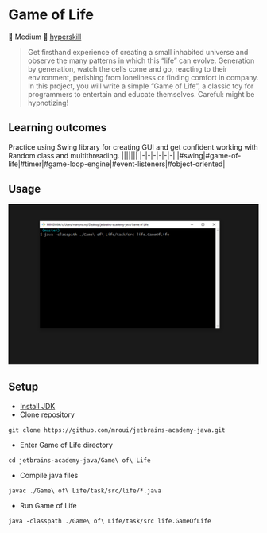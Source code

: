 # Game of Life
:muscle: Medium :link: [hyperskill](https://hyperskill.org/projects/54)

>Get firsthand experience of creating a small inhabited universe and observe the many patterns in which this “life” can evolve. Generation by generation, watch the cells come and go, reacting to their environment, perishing from loneliness or finding comfort in company. In this project, you will write a simple “Game of Life”, a classic toy for programmers to entertain and educate themselves. Careful: might be hypnotizing!

## Learning outcomes
Practice using Swing library for creating GUI and get confident working with Random class and multithreading.
|||||||
|-|-|-|-|-|-|
|#swing|#game-of-life|#timer|#game-loop-engine|#event-listeners|#object-oriented|

## Usage
![Game of Life demo gif](demo.gif)

## Setup
* [Install JDK](https://www.oracle.com/pl/java/technologies/javase-downloads.html)
* Clone repository
```
git clone https://github.com/mroui/jetbrains-academy-java.git
```
* Enter Game of Life directory
```
cd jetbrains-academy-java/Game\ of\ Life
```
* Compile java files
```
javac ./Game\ of\ Life/task/src/life/*.java
```
* Run Game of Life
```
java -classpath ./Game\ of\ Life/task/src life.GameOfLife
```
